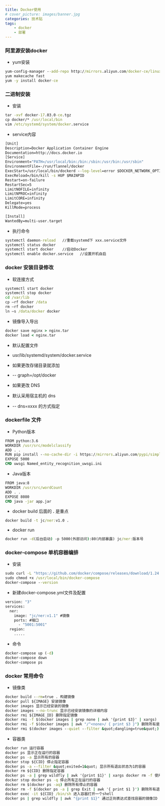 ```yaml
---
title: Docker使用
# cover_picture: images/banner.jpg
categories: 技术贴
tags:
    - docker
    - 部署
---
```


### 阿里源安装docker
- yum安装
```cmd
yum-config-manager --add-repo http://mirrors.aliyun.com/docker-ce/linux/centos/docker-ce.repo
yum makecache fast
yum -y install docker-ce
```

### 二进制安装
- 安装
```cmd
tar -xvf docker-17.03.0-ce.tgz
cp docker/* /usr/local/bin
vim /etc/systemd/system/docker.service
``` 
- service内容
```cmd
[Unit]
Description=Docker Application Container Engine
Documentation=http://docs.docker.io
[Service]
Environment="PATH=/usr/local/bin:/bin:/sbin:/usr/bin:/usr/sbin"
EnvironmentFile=-/run/flannel/docker
ExecStart=/usr/local/bin/dockerd --log-level=error $DOCKER_NETWORK_OPTIONS
ExecReload=/bin/kill -s HUP $MAINPID
Restart=on-failure
RestartSec=5
LimitNOFILE=infinity
LimitNPROC=infinity
LimitCORE=infinity
Delegate=yes
KillMode=process

[Install]
WantedBy=multi-user.target
```
- 执行命令
```cmd
systemctl daemon-reload   //重载systemd下 xxx.service文件
systemctl status docker
systemctl start docker    //启动Docker
systemctl enable docker.service   //设置开机自启
```


### docker 安装目录修改
- 软连接方式
```cmd
systemctl start docker
systemctl stop docker
cd /var/lib
cp –rf docker /data
rm –rf docker
ln –s /data/docker docker
```
- 镜像导入导出
```cmd
docker save nginx > nginx.tar
docker load < nginx.tar
```
- 默认配置文件

- usr/lib/systemd/system/docker.service

- 如果更改存储目录就添加

- -- graph=/opt/docker

- 如果更改 DNS 

- 默认采用宿主机的 dns

- -- dns=xxxx 的方式指定

### dockerfile 文件
* Python版本
``` cmd
FROM python:3.6
WORKDIR /usr/src/modelclassify
ADD . .
RUN pip install --no-cache-dir -i https://mirrors.aliyun.com/pypi/simple/ -r requirements.txt
EXPOSE 5000
CMD uwsgi Named_entity_recognition_uwsgi.ini
```
* Java版本
``` cmd
FROM java:8
WORKDIR /usr/src/wordCount
ADD . .
EXPOSE 8080
CMD java -jar app.jar
```
* docker build 后面的 **.** 是重点
``` cmd
docker build -t jc/ner:v1.0 .
```
* docker run
``` cmd
docker run -d(后台启动) -p 5000(外部访问):80(内部暴露) jc/ner:版本号
```

### docker-compose 单机容器编排
* 安装 
``` cmd
sudo curl -L "https://github.com/docker/compose/releases/download/1.24.0/docker-compose-$(uname -s)-$(uname -m)" -o /usr/local/bin/docker-compose
sudo chmod +x /usr/local/bin/docker-compose
docker-compose --version
```
* 新建docker-compose.yml文件及配置
``` cmd
version: "3"
services:
  ner:
    image: "jc/ner:v1.1" #镜像
    ports: #端口
      - "5001:5001"
  region:
    .....
```
* 命令
``` cmd
docker-compose up (-d)
docker-compose down
docker-compose ps
```

### docker 常用命令
* 镜像类
``` cmd
docker build --rm=true . 构建镜像
docker pull ${IMAGE} 安装镜像
docker images 显示已经安装的镜像
docker images --no-trunc 显示已经安装镜像的详细内容
docker rmi ${IMAGE_ID} 删除指定镜像
docker rmi -f $(docker images | grep none | awk '{print $3}' | xargs)
docker rmi -f $(docker images | awk "/^<none>/ { print $3 }") 删除所有是none的dockers镜像
docker rmi $(docker images --quiet --filter &quot;dangling=true&quot;) 删除未使用的镜像
```
* 容器类
``` cmd
docker run 运行容器
docker ps 显示正在运行的容器
docker ps -a 显示所有的容器
docker stop ${CID} 停止指定容器
docker ps -a --filter &quot;exited=1&quot; 显示所有退出状态为1的容器
docker rm ${CID} 删除指定容器
docker ps -a | grep wildfly | awk '{print $1}' | xargs docker rm -f 使用正则表达式删除容器
docker stop docker ps -q 停止所有正在运行的容器
docker rm $(docker ps -aq) 删除所有停止的容器
docker rm -f $(docker ps -a | grep Exit | awk '{ print $1 }') 删除所有退出的容器
docker exec -it ${CID} /bin/sh 进入容器打开一个shell
docker ps | grep wildfly | awk "{print $1}" 通过正则表达式查找容器的镜像ID
```
